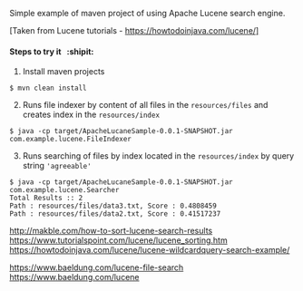 Simple example of maven project of using Apache Lucene search engine.

[Taken from Lucene tutorials - https://howtodoinjava.com/lucene/]

#### Steps to try it &nbsp; :shipit:

1. Install maven projects

```$ mvn clean install```

2. Runs file indexer by content of all files in the `resources/files` and creates index in the `resources/index`

```$ java -cp target/ApacheLucaneSample-0.0.1-SNAPSHOT.jar com.example.lucene.FileIndexer```

3. Runs searching of files by index located in the `resources/index` by query string `'agreeable'`

```
$ java -cp target/ApacheLucaneSample-0.0.1-SNAPSHOT.jar com.example.lucene.Searcher
Total Results :: 2
Path : resources/files/data3.txt, Score : 0.4808459
Path : resources/files/data2.txt, Score : 0.41517237
```

http://makble.com/how-to-sort-lucene-search-results
https://www.tutorialspoint.com/lucene/lucene_sorting.htm
https://howtodoinjava.com/lucene/lucene-wildcardquery-search-example/

https://www.baeldung.com/lucene-file-search
https://www.baeldung.com/lucene
